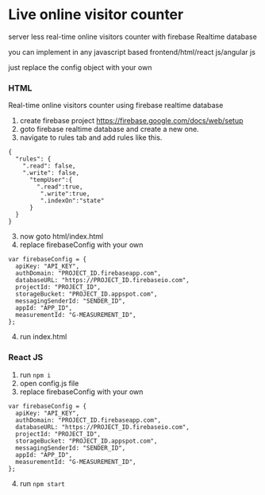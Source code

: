 # Live online visitor counter

server less real-time online visitors counter with firebase Realtime database

you can implement in any javascript based frontend/html/react js/angular js

just replace the config object with your own
 
 ### HTML
 
Real-time online visitors counter using firebase realtime database

1. create firebase project https://firebase.google.com/docs/web/setup
2. goto firebase realtime database and create a new one.
3. navigate to rules tab and add rules like this.
```
{
  "rules": {
    ".read": false,
    ".write": false,
      "tempUser":{
        ".read":true,
         ".write":true,
         ".indexOn":"state"
      }
  }
}
```
3. now goto html/index.html
4. replace firebaseConfig with your own
```
var firebaseConfig = {
  apiKey: "API_KEY",
  authDomain: "PROJECT_ID.firebaseapp.com",
  databaseURL: "https://PROJECT_ID.firebaseio.com",
  projectId: "PROJECT_ID",
  storageBucket: "PROJECT_ID.appspot.com",
  messagingSenderId: "SENDER_ID",
  appId: "APP_ID",
  measurementId: "G-MEASUREMENT_ID",
};
```
4. run index.html

### React JS

1. run ```npm i```
2. open config.js file
3. replace firebaseConfig with your own
```
var firebaseConfig = {
  apiKey: "API_KEY",
  authDomain: "PROJECT_ID.firebaseapp.com",
  databaseURL: "https://PROJECT_ID.firebaseio.com",
  projectId: "PROJECT_ID",
  storageBucket: "PROJECT_ID.appspot.com",
  messagingSenderId: "SENDER_ID",
  appId: "APP_ID",
  measurementId: "G-MEASUREMENT_ID",
};
```
4. run ```npm start```
